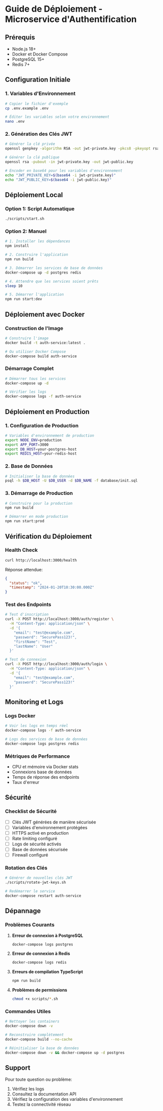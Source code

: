 # Guide de Déploiement - Microservice d'Authentification

## Prérequis

- Node.js 18+
- Docker et Docker Compose
- PostgreSQL 15+
- Redis 7+

## Configuration Initiale

### 1. Variables d'Environnement

```bash
# Copier le fichier d'exemple
cp .env.example .env

# Éditer les variables selon votre environnement
nano .env
```

### 2. Génération des Clés JWT

```bash
# Générer la clé privée
openssl genpkey -algorithm RSA -out jwt-private.key -pkcs8 -pkeyopt rsa_keygen_bits:2048

# Générer la clé publique
openssl rsa -pubout -in jwt-private.key -out jwt-public.key

# Encoder en base64 pour les variables d'environnement
echo "JWT_PRIVATE_KEY=$(base64 -i jwt-private.key)"
echo "JWT_PUBLIC_KEY=$(base64 -i jwt-public.key)"
```

## Déploiement Local

### Option 1: Script Automatique

```bash
./scripts/start.sh
```

### Option 2: Manuel

```bash
# 1. Installer les dépendances
npm install

# 2. Construire l'application
npm run build

# 3. Démarrer les services de base de données
docker-compose up -d postgres redis

# 4. Attendre que les services soient prêts
sleep 10

# 5. Démarrer l'application
npm run start:dev
```

## Déploiement avec Docker

### Construction de l'Image

```bash
# Construire l'image
docker build -t auth-service:latest .

# Ou utiliser Docker Compose
docker-compose build auth-service
```

### Démarrage Complet

```bash
# Démarrer tous les services
docker-compose up -d

# Vérifier les logs
docker-compose logs -f auth-service
```

## Déploiement en Production

### 1. Configuration de Production

```bash
# Variables d'environnement de production
export NODE_ENV=production
export APP_PORT=3000
export DB_HOST=your-postgres-host
export REDIS_HOST=your-redis-host
```

### 2. Base de Données

```bash
# Initialiser la base de données
psql -h $DB_HOST -U $DB_USER -d $DB_NAME -f database/init.sql
```

### 3. Démarrage de Production

```bash
# Construire pour la production
npm run build

# Démarrer en mode production
npm run start:prod
```

## Vérification du Déploiement

### Health Check

```bash
curl http://localhost:3000/health
```

Réponse attendue:
```json
{
  "status": "ok",
  "timestamp": "2024-01-20T10:30:00.000Z"
}
```

### Test des Endpoints

```bash
# Test d'inscription
curl -X POST http://localhost:3000/auth/register \
  -H "Content-Type: application/json" \
  -d '{
    "email": "test@example.com",
    "password": "SecurePass123!",
    "firstName": "Test",
    "lastName": "User"
  }'

# Test de connexion
curl -X POST http://localhost:3000/auth/login \
  -H "Content-Type: application/json" \
  -d '{
    "email": "test@example.com",
    "password": "SecurePass123!"
  }'
```

## Monitoring et Logs

### Logs Docker

```bash
# Voir les logs en temps réel
docker-compose logs -f auth-service

# Logs des services de base de données
docker-compose logs postgres redis
```

### Métriques de Performance

- CPU et mémoire via Docker stats
- Connexions base de données
- Temps de réponse des endpoints
- Taux d'erreur

## Sécurité

### Checklist de Sécurité

- [ ] Clés JWT générées de manière sécurisée
- [ ] Variables d'environnement protégées
- [ ] HTTPS activé en production
- [ ] Rate limiting configuré
- [ ] Logs de sécurité activés
- [ ] Base de données sécurisée
- [ ] Firewall configuré

### Rotation des Clés

```bash
# Générer de nouvelles clés JWT
./scripts/rotate-jwt-keys.sh

# Redémarrer le service
docker-compose restart auth-service
```

## Dépannage

### Problèmes Courants

1. **Erreur de connexion à PostgreSQL**
   ```bash
   docker-compose logs postgres
   ```

2. **Erreur de connexion à Redis**
   ```bash
   docker-compose logs redis
   ```

3. **Erreurs de compilation TypeScript**
   ```bash
   npm run build
   ```

4. **Problèmes de permissions**
   ```bash
   chmod +x scripts/*.sh
   ```

### Commandes Utiles

```bash
# Nettoyer les containers
docker-compose down -v

# Reconstruire complètement
docker-compose build --no-cache

# Réinitialiser la base de données
docker-compose down -v && docker-compose up -d postgres
```

## Support

Pour toute question ou problème:
1. Vérifiez les logs
2. Consultez la documentation API
3. Vérifiez la configuration des variables d'environnement
4. Testez la connectivité réseau
